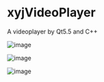 # xyjVideoPlayer
A videoplayer by Qt5.5 and C++

 ![image](https://github.com/gettogetto/VideoPlayer/blob/master/Resources/demo.png)
 
  ![image](https://github.com/gettogetto/VideoPlayer/blob/master/Resources/demo2.png)
  
  ![image](https://github.com/gettogetto/VideoPlayer/blob/master/Resources/demo3.png)  

